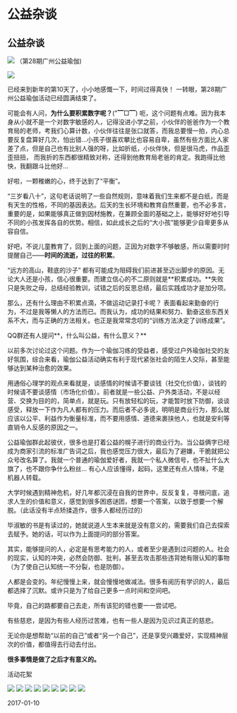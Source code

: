 # 公益杂谈


## **公益杂谈**

![](https://oss.sssmoe.com/wp-content/uploads202406062141731.jpg)
（第28期广州公益瑜伽)

![](https://oss.sssmoe.com/wp-content/uploads202406062141732.jpg)

已经来到新年的第10天了，小小地感慨一下，时间过得真快！ 一转眼，第28期广州公益瑜伽活动已经圆满结束了。

可能会有人问，**为什么要积累数字呢？**("▔□▔) 呃，这个问题有点难。因为我本身从小就不是一个对数字敏感的人，记得没进小学之前，小伙伴的爸爸作为一个教育局的老师，考我们心算计数，小伙伴往往是张口就答，而我总要慢一拍，内心总要反复盘算好几次，怕出错...小孩子很喜欢攀比也容易自卑，虽然有些方面比人家差了点，但是自己也有比别人强的呀，比如折纸，小伙伴快，但是很马虎，作品歪歪扭扭， 而我折的东西都很精致对称，还得到他教育局老爸的肯定。我跑得比他快，我翻跟斗比他好...

好啦，一颗稚嫩的心，终于达到了“平衡”。

“三岁看八十”，这句老话说明了一些自然规则，意味着我们生来都不是白纸，而是有天生的性格，不同的基因表达。后天的生长环境和教育自然重要，也不必多言，重要的是，如果能够真正做到因材施教，在兼顾全面的基础之上，能够好好地引导不同的小孩发挥各自的优势。相信，如此成长之后的“大小孩”能够更少自卑更多从容自信。

好吧，不说儿童教育了，回到上面的问题，正因为对数字不够敏感，所以需要时时提醒自己——**时间的流逝，过往的积累**。

“远方的高山，鞋底的沙子” 都有可能成为阻碍我们前进甚至迈出脚步的原因。无论大人还是小孩，信心很重要。而建立信心的不二原则就是**积累成功。**失败只是失败之母，总结经验教训，试错之后的反思总结，最后实践成功才是加分项。

那么，还有什么理由不积累点滴，不做运动记录打卡呢？  表面看起来勤奋的行为，不过是我等懒人的方法而已。而我认为，成功的结果和努力、勤奋这些东西关系不大，而与正确的方法相关。也正是我常常念叨的“训练方法决定了训练成果”。

QQ群还有人提问**，什么叫公益，有什么意义？**

以前多次讨论过这个问题。作为一个瑜伽习练的受益者，感受过户外瑜伽社交的友好氛围，综合来看，瑜伽公益活动确实有利于现代紧张社会的陌生人交际，甚至能够达到某种治愈的效果。

用通俗心理学的观点来看就是，谈感情的时候请不要谈钱（社交化价值），谈钱的时候请不要谈感情（市场化价值）。前者就是一些公益、户外类活动，不是以经营、交换为目的的，简单点，就是玩。只有放轻松的玩，才能暂时放下防御，谈谈感受，释放一下作为凡人都有的压力。而后者不必多说，明明是商业行为，那么就应该以公平、利益作为衡量标准，而不要用感情、道德来裹挟他人，也就是安利等直销令人反感的原因之一。

公益瑜伽群此起彼伏，很多也是打着公益的幌子进行的商业行为。当公益俩字已经成为商家引流的标准广告词之后，我也感觉压力很大，最后为了避嫌，干脆就把公众号改名算了。我就一个普通的瑜伽爱好者，我就一个私人微信号，也不扯什么大旗了，也不跟你争什么粉丝... 有心人应该懂得，起码，这里还有点人情味，不是机器人转载。

大学时候遇到精神危机，好几年都沉浸在自我的世界中，反反复复，寻根问底，追求人生的价值和意义，感觉到很多困惑谜团，想要一个答案，以致于想要一个解脱。（此话没有半点矫揉造作，很多人都经历过的）

毕淑敏的书是有读过的，她就说道人生本来就是没有意义的，需要我们自己去探索去赋予。她的话，可以作为上面提问的部分答案。

其实，能够提问的人，必定是有思考能力的人，或者至少是遇到过问题的人。社会的现实，认知的冲突，必然会防御、批判，甚至去攻击那些违背她有限认知的事物（为了使自己认知统一不分裂，也是防御）。

人都是会变的。年纪慢慢上来，就会慢慢地做减法。很多有阅历有学识的人，最后都选择了沉默。或许只是为了给自己更多一点时间和空间吧。

毕竟，自己的路都要自己去走，所有该犯的错也要一一尝试吧。

有些慈悲，是因为有些人经历过苦难，也有一些人是因为见识过真正的慈悲。

无论你是想帮助“以前的自己”或者“另一个自己”，还是享受兴趣爱好，实现精神层次的价值，都值得去行动去付出。

**很多事情是做了之后才有意义的。**

活动花絮

![](https://oss.sssmoe.com/wp-content/uploads202406062141733.jpg)
![](https://oss.sssmoe.com/wp-content/uploads202406062141734.jpg)
![](https://oss.sssmoe.com/wp-content/uploads202406062141735.jpg)
![](https://oss.sssmoe.com/wp-content/uploads202406062141736.jpg)
![](https://oss.sssmoe.com/wp-content/uploads202406062141737.jpg)
![](https://oss.sssmoe.com/wp-content/uploads202406062141738.jpg)
![](https://oss.sssmoe.com/wp-content/uploads202406062141739.jpg)
![](https://oss.sssmoe.com/wp-content/uploads202406062141740.jpg)
![](https://oss.sssmoe.com/wp-content/uploads202406062141741.jpg)

2017-01-10
